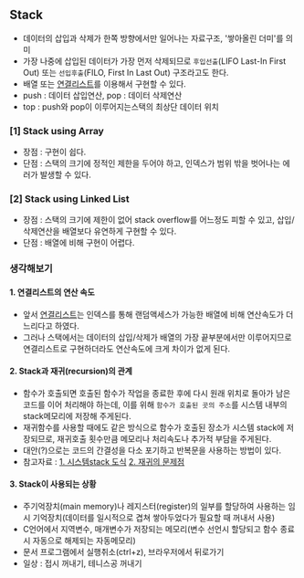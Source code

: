 ## Stack
- 데이터의 삽입과 삭제가 한쪽 방향에서만 일어나는 자료구조, '쌓아올린 더미'를 의미
- 가장 나중에 삽입된 데이터가 가장 먼저 삭제되므로 `후입선출`(LIFO Last-In First Out) 또는 `선입후출`(FILO, First In Last Out) 구조라고도 한다.
- 배열 또는 [연결리스트](./../1_linked_list)를 이용해서 구현할 수 있다.
- push : 데이터 삽입연산, pop : 데이터 삭제연산
- top : push와 pop이 이루어지는스택의 최상단 데이터 위치

### [1] Stack using Array
- 장점 : 구현이 쉽다.
- 단점 : 스택의 크기에 정적인 제한을 두어야 하고, 인덱스가 범위 밖을 벗어나는 에러가 발생할 수 있다.

### [2] Stack using Linked List
- 장점 : 스택의 크기에 제한이 없어 stack overflow를 어느정도 피할 수 있고, 삽입/삭제연산을 배열보다 유연하게 구현할 수 있다.
- 단점 : 배열에 비해 구현이 어렵다.

### 생각해보기
#### 1. 연결리스트의 연산 속도
- 앞서 [연결리스트](./../1_linked_list)는 인덱스를 통해 랜덤액세스가 가능한 배열에 비해 연산속도가 더 느리다고 하였다.
- 그러나 스택에서는 데이터의 삽입/삭제가 배열의 가장 끝부분에서만 이루어지므로 연결리스트로 구현하더라도 연산속도에 크게 차이가 없게 된다.
#### 2. Stack과 재귀(recursion)의 관계
- 함수가 호출되면 호출된 함수가 작업을 종료한 후에 다시 원래 위치로 돌아가 남은 코드를 이어 처리해야 하는데, 이를 위해 `함수가 호출된 곳의 주소`를 시스템 내부의 stack메모리에 저장해 주게된다.
- 재귀함수를 사용할 때에도 같은 방식으로 함수가 호출된 장소가 시스템 stack에 저장되므로, 재귀호출 횟수만큼 메모리나 처리속도나 추가적 부담을 주게된다.
- 대안(?)으로는 코드의 간결성을 다소 포기하고 반복문을 사용하는 방법이 있다.
- 참고자료 : [1. 시스템stack 도식](https://blog.naver.com/jongha0510/220849403520) [2. 재귀의 문제점](https://itance.tistory.com/entry/%EC%9E%AC%EA%B7%80%EC%9D%98-%EB%AC%B8%EC%A0%9C%EC%A0%90)
#### 3. Stack이 사용되는 상황
- 주기억장치(main memory)나 레지스터(register)의 일부를 할당하여 사용하는 임시 기억장치(데이터를 일시적으로 겹쳐 쌓아두었다가 필요할 때 꺼내서 사용)
- C언어에서 지역변수, 매개변수가 저장되는 메모리(변수 선언시 할당되고 함수 종료 시 자동으로 해제되는 자동메모리)
- 문서 프로그램에서 실행취소(ctrl+z), 브라우저에서 뒤로가기
- 일상 : 접시 꺼내기, 테니스공 꺼내기
